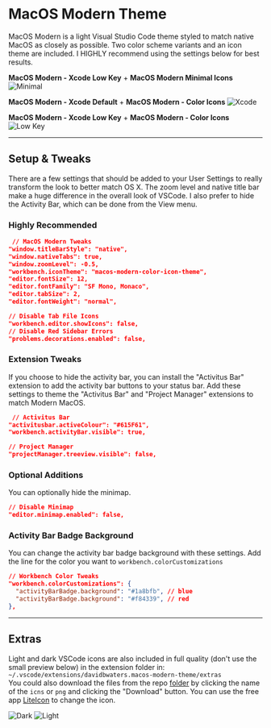 # MacOS Modern Theme

MacOS Modern is a light Visual Studio Code theme styled to match native MacOS as closely as possible.  Two color scheme variants and an icon theme are included. I HIGHLY recommend using the settings below for best results.

**MacOS Modern - Xcode Low Key** + **MacOS Modern Minimal Icons**
![Minimal](https://github.com/davidbwaters/macos-modern-vscode-theme/raw/master/images/screenshot1.png)

**MacOS Modern - Xcode Default** + **MacOS Modern - Color Icons**
![Xcode](https://github.com/davidbwaters/macos-modern-vscode-theme/raw/master/images/screenshot2.png)

**MacOS Modern - Xcode Low Key** + **MacOS Modern - Color Icons**
![Low Key](https://github.com/davidbwaters/macos-modern-vscode-theme/raw/master/images/screenshot3.png)

---

## Setup & Tweaks 

There are a few settings that should be added to your User Settings to really transform the look to better match OS X.  The zoom level and native title bar make a huge difference in the overall look of VSCode.  I also prefer to hide the Activity Bar, which can be done from the View menu.

### Highly Recommended

```json
 // MacOS Modern Tweaks
"window.titleBarStyle": "native",
"window.nativeTabs": true,
"window.zoomLevel": -0.5,
"workbench.iconTheme": "macos-modern-color-icon-theme",
"editor.fontSize": 12,
"editor.fontFamily": "SF Mono, Monaco",
"editor.tabSize": 2,
"editor.fontWeight": "normal",

// Disable Tab File Icons
"workbench.editor.showIcons": false,
// Disable Red Sidebar Errors
"problems.decorations.enabled": false,

```

### Extension Tweaks
If you choose to hide the activity bar, you can install the "Activitus Bar" extension to add the activity bar buttons to your status bar.  Add these settings to theme the "Activitus Bar" and "Project Manager" extensions to match Modern MacOS.

```json
 // Activitus Bar
"activitusbar.activeColour": "#615F61",
"workbench.activityBar.visible": true,

// Project Manager
"projectManager.treeview.visible": false,
```

### Optional Additions
You can optionally hide the minimap.

```    json
// Disable Minimap
"editor.minimap.enabled": false,

```

### Activity Bar Badge Background
You can change the activity bar badge background with these settings. Add the line for the color you want to `workbench.colorCustomizations`

```json
// Workbench Color Tweaks
"workbench.colorCustomizations": {
  "activityBarBadge.background": "#1a8bfb", // blue
  "activityBarBadge.background": "#f84339", // red
},
```

---

## Extras

Light and dark VSCode icons are also included in full quality (don't use the small preview below) in the extension folder in:  
`~/.vscode/extensions/davidbwaters.macos-modern-theme/extras`  
You could also download the files from the repo [folder](https://github.com/davidbwaters/macos-modern-vscode-theme/tree/master/extras) by clicking the name of the `icns` or `png` and clicking the "Download" button. You can use the free app [LiteIcon](https://freemacsoft.net/liteicon/) to change the icon.

![Dark](https://github.com/davidbwaters/macos-modern-vscode-theme/raw/master/resources/icon-dark.png) ![Light](https://github.com/davidbwaters/macos-modern-vscode-theme/raw/master/resources/icon-light.png)
